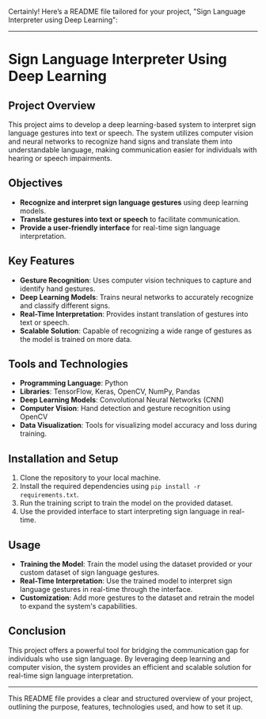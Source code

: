 Certainly! Here’s a README file tailored for your project, "Sign Language Interpreter using Deep Learning":

---

# Sign Language Interpreter Using Deep Learning

## Project Overview

This project aims to develop a deep learning-based system to interpret sign language gestures into text or speech. The system utilizes computer vision and neural networks to recognize hand signs and translate them into understandable language, making communication easier for individuals with hearing or speech impairments.

## Objectives

- **Recognize and interpret sign language gestures** using deep learning models.
- **Translate gestures into text or speech** to facilitate communication.
- **Provide a user-friendly interface** for real-time sign language interpretation.

## Key Features

- **Gesture Recognition**: Uses computer vision techniques to capture and identify hand gestures.
- **Deep Learning Models**: Trains neural networks to accurately recognize and classify different signs.
- **Real-Time Interpretation**: Provides instant translation of gestures into text or speech.
- **Scalable Solution**: Capable of recognizing a wide range of gestures as the model is trained on more data.

## Tools and Technologies

- **Programming Language**: Python
- **Libraries**: TensorFlow, Keras, OpenCV, NumPy, Pandas
- **Deep Learning Models**: Convolutional Neural Networks (CNN)
- **Computer Vision**: Hand detection and gesture recognition using OpenCV
- **Data Visualization**: Tools for visualizing model accuracy and loss during training.

## Installation and Setup

1. Clone the repository to your local machine.
2. Install the required dependencies using `pip install -r requirements.txt`.
3. Run the training script to train the model on the provided dataset.
4. Use the provided interface to start interpreting sign language in real-time.

## Usage

- **Training the Model**: Train the model using the dataset provided or your custom dataset of sign language gestures.
- **Real-Time Interpretation**: Use the trained model to interpret sign language gestures in real-time through the interface.
- **Customization**: Add more gestures to the dataset and retrain the model to expand the system's capabilities.

## Conclusion

This project offers a powerful tool for bridging the communication gap for individuals who use sign language. By leveraging deep learning and computer vision, the system provides an efficient and scalable solution for real-time sign language interpretation.

---

This README file provides a clear and structured overview of your project, outlining the purpose, features, technologies used, and how to set it up.
